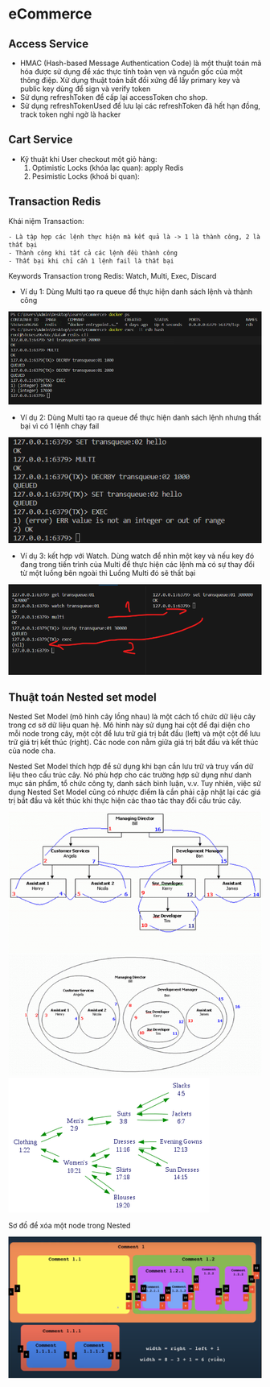 # eCommerce

## Access Service
- HMAC (Hash-based Message Authentication Code) là một thuật toán mã hóa được sử dụng để xác thực tính toàn vẹn và nguồn gốc của một thông điệp. Xử dụng thuật toán bất đối xứng để lấy primary key và public key dùng để sign và verify token
- Sử dụng refreshToken để cấp lại accessToken cho shop.
- Sử dụng refreshTokenUsed để lưu lại các refreshToken đã hết hạn đồng, track token nghi ngờ là hacker

## Cart Service
- Kỹ thuật khi User checkout một giỏ hàng:
    1. Optimistic Locks (khóa lạc quan): apply Redis
    2. Pesimistic Locks (khoá bi quan):

## Transaction Redis
Khái niệm Transaction:

    - Là tập hợp các lệnh thực hiện mà kết quả là -> 1 là thành công, 2 là thất bại 
    - Thành công khi tất cả các lệnh đều thành công
    - Thất bại khi chỉ cần 1 lệnh fail là thất bại

Keywords Transaction trong Redis: Watch, Multi, Exec, Discard

- Ví dụ 1: Dùng Multi tạo ra queue để thực hiện danh sách lệnh và thành công

![](/images/multi-redis.png)

- Ví dụ 2: Dùng Multi tạo ra queue để thực hiện danh sách lệnh nhưng thất bại vì có 1 lệnh chạy fail

![](/images/multi-redis-err.png)

- Ví dụ 3: kết hợp với Watch. Dùng watch để nhìn một key và nếu key đó đang trong tiến trình của Multi để thực hiện các lệnh mà có sự thay đổi từ một luồng bên ngoài thì Luồng Multi đó sẽ thất bại

![](/images/watch-redis.png)

## Thuật toán Nested set model

Nested Set Model (mô hình cây lồng nhau) là một cách tổ chức dữ liệu cây trong cơ sở dữ liệu quan hệ. Mô hình này sử dụng hai cột để đại diện cho mỗi node trong cây, một cột để lưu trữ giá trị bắt đầu (left) và một cột để lưu trữ giá trị kết thúc (right). Các node con nằm giữa giá trị bắt đầu và kết thúc của node cha.

Nested Set Model thích hợp để sử dụng khi bạn cần lưu trữ và truy vấn dữ liệu theo cấu trúc cây. Nó phù hợp cho các trường hợp sử dụng như danh mục sản phẩm, tổ chức công ty, danh sách bình luận, v.v. Tuy nhiên, việc sử dụng Nested Set Model cũng có nhược điểm là cần phải cập nhật lại các giá trị bắt đầu và kết thúc khi thực hiện các thao tác thay đổi cấu trúc cây.

![](/images/nestedset.gif)
![](/images/nestedset2.gif)
![](/images/nestedset3.png)

Sơ đồ để xóa một node trong Nested

![](/images/delete-nestedsetmodel.png)